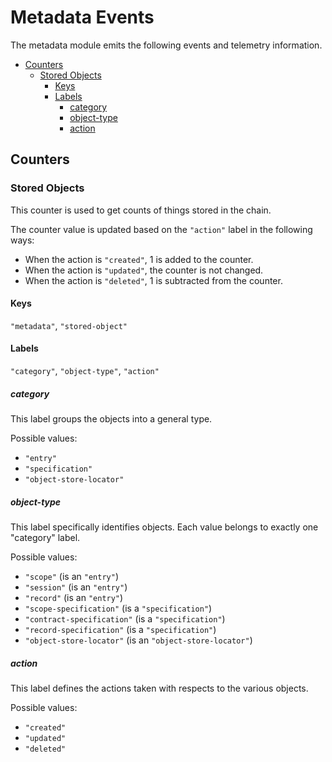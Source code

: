 # Metadata Events

The metadata module emits the following events and telemetry information.

<!-- TOC 2 5 -->
  - [Counters](#counters)
    - [Stored Objects](#stored-objects)
      - [Keys](#keys)
      - [Labels](#labels)
        - [category](#category)
        - [object-type](#object-type)
        - [action](#action)

## Counters

### Stored Objects

This counter is used to get counts of things stored in the chain.

The counter value is updated based on the `"action"` label in the following ways:
- When the action is `"created"`, 1 is added to the counter.
- When the action is `"updated"`, the counter is not changed.
- When the action is `"deleted"`, 1 is subtracted from the counter.

#### Keys

`"metadata"`, `"stored-object"`

#### Labels

`"category"`, `"object-type"`, `"action"`

##### category

This label groups the objects into a general type.

Possible values:
- `"entry"`
- `"specification"`
- `"object-store-locator"`

##### object-type

This label specifically identifies objects.
Each value belongs to exactly one "category" label.

Possible values:
- `"scope"` (is an `"entry"`)
- `"session"` (is an `"entry"`)
- `"record"` (is an `"entry"`)
- `"scope-specification"` (is a `"specification"`)
- `"contract-specification"` (is a `"specification"`)
- `"record-specification"` (is a `"specification"`)
- `"object-store-locator"` (is an `"object-store-locator"`)

##### action

This label defines the actions taken with respects to the various objects.

Possible values:
- `"created"`
- `"updated"`
- `"deleted"`
